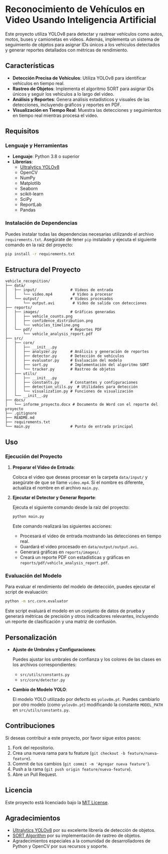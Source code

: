 # Reconocimiento de Vehículos en Video Usando Inteligencia Artificial

Este proyecto utiliza YOLOv8 para detectar y rastrear vehículos como autos, motos, buses y camionetas en videos. Además, implementa un sistema de seguimiento de objetos para asignar IDs únicos a los vehículos detectados y generar reportes detallados con métricas de rendimiento.

## Características

- **Detección Precisa de Vehículos**: Utiliza YOLOv8 para identificar vehículos en tiempo real.
- **Rastreo de Objetos**: Implementa el algoritmo SORT para asignar IDs únicos y seguir los vehículos a lo largo del video.
- **Análisis y Reportes**: Genera análisis estadísticos y visuales de las detecciones, incluyendo gráficos y reportes en PDF.
- **Visualización en Tiempo Real**: Muestra las detecciones y seguimientos en tiempo real mientras procesa el video.

## Requisitos

### Lenguaje y Herramientas

- **Lenguaje**: Python 3.8 o superior
- **Librerías**:
  - [Ultralytics YOLOv8](https://github.com/ultralytics/ultralytics)
  - OpenCV
  - NumPy
  - Matplotlib
  - Seaborn
  - scikit-learn
  - SciPy
  - ReportLab
  - Pandas

### Instalación de Dependencias

Puedes instalar todas las dependencias necesarias utilizando el archivo `requirements.txt`. Asegúrate de tener `pip` instalado y ejecuta el siguiente comando en la raíz del proyecto:

```bash
pip install -r requirements.txt
```

## Estructura del Proyecto

```plaintext
vehicle_recognition/
├── data/
│   ├── input/               # Videos de entrada
│   │   └── video.mp4         # Video a procesar
│   └── output/              # Videos procesados
│       └── output.avi        # Video de salida con detecciones
├── reports/
│   ├── images/              # Gráficas generadas
│   │   ├── vehicle_counts.png
│   │   ├── confidence_distribution.png
│   │   └── vehicles_timeline.png
│   └── pdf/                 # Reportes PDF
│       └── vehicle_analysis_report.pdf
├── src/
│   ├── core/
│   │   ├── __init__.py
│   │   ├── analyzer.py      # Análisis y generación de reportes
│   │   ├── detector.py      # Detección de vehículos
│   │   ├── evaluator.py     # Evaluación del modelo
│   │   ├── sort.py          # Implementación del algoritmo SORT
│   │   └── tracker.py       # Rastreo de objetos
│   ├── utils/
│   │   ├── __init__.py
│   │   ├── constants.py     # Constantes y configuraciones
│   │   ├── detection_utils.py  # Utilidades para detección
│   │   └── visualization.py # Funciones de visualización
│   └── __init__.py
├── docs/
│   └── informe_proyecto.docx # Documento de Word con el reporte del proyecto
├── .gitignore
├── README.md
├── requirements.txt
└── main.py                  # Punto de entrada principal
```

## Uso

### Ejecución del Proyecto

1. **Preparar el Video de Entrada**:
   
   Coloca el video que deseas procesar en la carpeta `data/input/` y asegúrate de que se llame `video.mp4`. Si el nombre es diferente, actualiza el nombre en el archivo `main.py`.

2. **Ejecutar el Detector y Generar Reporte**:

   Ejecuta el siguiente comando desde la raíz del proyecto:

   ```bash
   python main.py
   ```

   Este comando realizará las siguientes acciones:
   - Procesará el video de entrada mostrando las detecciones en tiempo real.
   - Guardará el video procesado en `data/output/output.avi`.
   - Generará gráficas en `reports/images/`.
   - Creará un reporte PDF con estadísticas y gráficas en `reports/pdf/vehicle_analysis_report.pdf`.

### Evaluación del Modelo

Para evaluar el rendimiento del modelo de detección, puedes ejecutar el script de evaluación:

```bash
python -m src.core.evaluator
```

Este script evaluará el modelo en un conjunto de datos de prueba y generará métricas de precisión y otros indicadores relevantes, incluyendo un reporte de clasificación y una matriz de confusión.

## Personalización

- **Ajuste de Umbrales y Configuraciones**:
  
  Puedes ajustar los umbrales de confianza y los colores de las clases en los archivos correspondientes:
  - `src/utils/constants.py`
  - `src/core/detector.py`

- **Cambio de Modelo YOLO**:
  
  El modelo YOLO utilizado por defecto es `yolov8m.pt`. Puedes cambiarlo por otro modelo (como `yolov8n.pt`) modificando la constante `MODEL_PATH` en `src/utils/constants.py`.

## Contribuciones

Si deseas contribuir a este proyecto, por favor sigue estos pasos:

1. Fork del repositorio.
2. Crea una nueva rama para tu feature (`git checkout -b feature/nueva-feature`).
3. Commit de tus cambios (`git commit -m 'Agregar nueva feature'`).
4. Push a la rama (`git push origin feature/nueva-feature`).
5. Abre un Pull Request.

## Licencia

Este proyecto está licenciado bajo la [MIT License](LICENSE).

## Agradecimientos

- [Ultralytics YOLOv8](https://github.com/ultralytics/ultralytics) por su excelente librería de detección de objetos.
- [SORT Algorithm](https://github.com/abewley/sort) por su implementación de rastreo de objetos.
- Agradecimientos especiales a la comunidad de desarrolladores de Python y OpenCV por sus recursos y soporte.